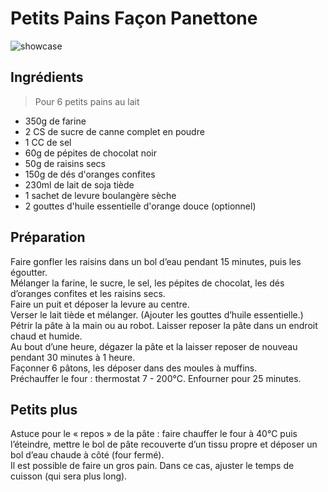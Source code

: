 # Petits Pains Façon Panettone

![showcase](http://123veggie.fr/wp-content/uploads/2014/12/pain-brioche-panettone-avf1-850x400.jpg)

## Ingrédients

> Pour 6 petits pains au lait

* 350g de farine
* 2 CS de sucre de canne complet en poudre
* 1 CC de sel
* 60g de pépites de chocolat noir
* 50g de raisins secs
* 150g de dés d'oranges confites
* 230ml de lait de soja tiède
* 1 sachet de levure boulangère sèche
* 2 gouttes d'huile essentielle d'orange douce (optionnel)

## Préparation

Faire gonfler les raisins dans un bol d’eau pendant 15 minutes, puis les égoutter.  
Mélanger la farine, le sucre, le sel, les pépites de chocolat, les dés d’oranges confites et les raisins secs.  
Faire un puit et déposer la levure au centre.  
Verser le lait tiède et mélanger. (Ajouter les gouttes d’huile essentielle.)  
Pétrir la pâte à la main ou au robot. Laisser reposer la pâte dans un endroit chaud et humide.  
Au bout d’une heure, dégazer la pâte et la laisser reposer de nouveau pendant 30 minutes à 1 heure.  
Façonner 6 pâtons, les déposer dans des moules à muffins.  
Préchauffer le four : thermostat 7 - 200°C. Enfourner pour 25 minutes.  

## Petits plus

Astuce pour le « repos » de la pâte : faire chauffer le four à 40°C puis l’éteindre, mettre le bol de pâte recouverte d’un tissu propre et déposer un bol d’eau chaude à côté (four fermé).  
Il est possible de faire un gros pain. Dans ce cas, ajuster le temps de cuisson (qui sera plus long).
